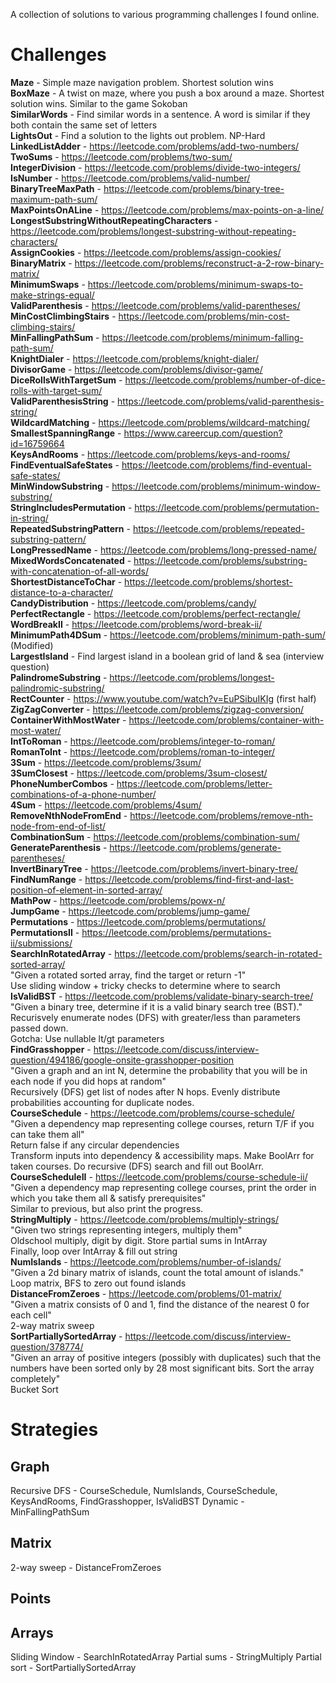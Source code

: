 A collection of solutions to various programming challenges I found online.

# Challenges
**Maze** - Simple maze navigation problem. Shortest solution wins  
**BoxMaze** - A twist on maze, where you push a box around a maze. Shortest solution wins. Similar to the game Sokoban  
**SimilarWords** - Find similar words in a sentence. A word is similar if they both contain the same set of letters  
**LightsOut** - Find a solution to the lights out problem. NP-Hard  
**LinkedListAdder** - https://leetcode.com/problems/add-two-numbers/  
**TwoSums** - https://leetcode.com/problems/two-sum/  
**IntegerDivision** - https://leetcode.com/problems/divide-two-integers/  
**IsNumber** - https://leetcode.com/problems/valid-number/  
**BinaryTreeMaxPath** - https://leetcode.com/problems/binary-tree-maximum-path-sum/  
**MaxPointsOnALine** - https://leetcode.com/problems/max-points-on-a-line/  
**LongestSubstringWithoutRepeatingCharacters** - https://leetcode.com/problems/longest-substring-without-repeating-characters/  
**AssignCookies** - https://leetcode.com/problems/assign-cookies/  
**BinaryMatrix** - https://leetcode.com/problems/reconstruct-a-2-row-binary-matrix/  
**MinimumSwaps** - https://leetcode.com/problems/minimum-swaps-to-make-strings-equal/  
**ValidParenthesis** - https://leetcode.com/problems/valid-parentheses/  
**MinCostClimbingStairs** - https://leetcode.com/problems/min-cost-climbing-stairs/  
**MinFallingPathSum** - https://leetcode.com/problems/minimum-falling-path-sum/  
**KnightDialer** - https://leetcode.com/problems/knight-dialer/  
**DivisorGame** - https://leetcode.com/problems/divisor-game/  
**DiceRollsWithTargetSum** - https://leetcode.com/problems/number-of-dice-rolls-with-target-sum/  
**ValidParenthesisString** - https://leetcode.com/problems/valid-parenthesis-string/  
**WildcardMatching** - https://leetcode.com/problems/wildcard-matching/  
**SmallestSpanningRange** - https://www.careercup.com/question?id=16759664  
**KeysAndRooms** - https://leetcode.com/problems/keys-and-rooms/  
**FindEventualSafeStates** - https://leetcode.com/problems/find-eventual-safe-states/  
**MinWindowSubstring** - https://leetcode.com/problems/minimum-window-substring/  
**StringIncludesPermutation** - https://leetcode.com/problems/permutation-in-string/  
**RepeatedSubstringPattern** - https://leetcode.com/problems/repeated-substring-pattern/  
**LongPressedName** - https://leetcode.com/problems/long-pressed-name/  
**MixedWordsConcatenated** - https://leetcode.com/problems/substring-with-concatenation-of-all-words/  
**ShortestDistanceToChar** - https://leetcode.com/problems/shortest-distance-to-a-character/  
**CandyDistribution** - https://leetcode.com/problems/candy/  
**PerfectRectangle** - https://leetcode.com/problems/perfect-rectangle/  
**WordBreakII** - https://leetcode.com/problems/word-break-ii/  
**MinimumPath4DSum** - https://leetcode.com/problems/minimum-path-sum/ (Modified)  
**LargestIsland** - Find largest island in a boolean grid of land & sea (interview question)  
**PalindromeSubstring** - https://leetcode.com/problems/longest-palindromic-substring/  
**RectCounter** - https://www.youtube.com/watch?v=EuPSibuIKIg  (first half)  
**ZigZagConverter** - https://leetcode.com/problems/zigzag-conversion/  
**ContainerWithMostWater** - https://leetcode.com/problems/container-with-most-water/  
**IntToRoman** - https://leetcode.com/problems/integer-to-roman/  
**RomanToInt** - https://leetcode.com/problems/roman-to-integer/  
**3Sum** - https://leetcode.com/problems/3sum/  
**3SumClosest** - https://leetcode.com/problems/3sum-closest/  
**PhoneNumberCombos** - https://leetcode.com/problems/letter-combinations-of-a-phone-number/  
**4Sum** - https://leetcode.com/problems/4sum/  
**RemoveNthNodeFromEnd** - https://leetcode.com/problems/remove-nth-node-from-end-of-list/  
**CombinationSum** - https://leetcode.com/problems/combination-sum/  
**GenerateParenthesis** - https://leetcode.com/problems/generate-parentheses/  
**InvertBinaryTree** - https://leetcode.com/problems/invert-binary-tree/  
**FindNumRange** - https://leetcode.com/problems/find-first-and-last-position-of-element-in-sorted-array/  
**MathPow** - https://leetcode.com/problems/powx-n/  
**JumpGame** - https://leetcode.com/problems/jump-game/  
**Permutations** - https://leetcode.com/problems/permutations/  
**PermutationsII** - https://leetcode.com/problems/permutations-ii/submissions/  
**SearchInRotatedArray** - https://leetcode.com/problems/search-in-rotated-sorted-array/  
	"Given a rotated sorted array, find the target or return -1"  
	Use sliding window + tricky checks to determine where to search  
**IsValidBST** - https://leetcode.com/problems/validate-binary-search-tree/  
	"Given a binary tree, determine if it is a valid binary search tree (BST)."  
	Recurisvely enumerate nodes (DFS) with greater/less than parameters passed down.  
	Gotcha: Use nullable lt/gt parameters  
**FindGrasshopper** - https://leetcode.com/discuss/interview-question/494186/google-onsite-grasshopper-position  
	"Given a graph and an int N, determine the probability that you will be in each node if you did hops at random"  
	Recursively (DFS) get list of nodes after N hops. Evenly distribute probabilities accounting for duplicate nodes.   
**CourseSchedule** - https://leetcode.com/problems/course-schedule/  
	"Given a dependency map representing college courses, return T/F if you can take them all"  
	Return false if any circular dependencies  
	Transform inputs into dependency & accessibility maps. Make BoolArr for taken courses. Do recursive (DFS) search and fill out BoolArr.   
**CourseScheduleII** - https://leetcode.com/problems/course-schedule-ii/  
	"Given a dependency map representing college courses, print the order in which you take them all & satisfy prerequisites"  
	Similar to previous, but also print the progress.  
**StringMultiply** - https://leetcode.com/problems/multiply-strings/  
	"Given two strings representing integers, multiply them"  
	Oldschool multiply, digit by digit. Store partial sums in IntArray  
	Finally, loop over IntArray & fill out string  
**NumIslands** - https://leetcode.com/problems/number-of-islands/  
	"Given a 2d binary matrix of islands, count the total amount of islands."  
	Loop matrix, BFS to zero out found islands  
**DistanceFromZeroes** - https://leetcode.com/problems/01-matrix/  
	"Given a matrix consists of 0 and 1, find the distance of the nearest 0 for each cell"  
	2-way matrix sweep  
**SortPartiallySortedArray** - https://leetcode.com/discuss/interview-question/378774/  
	"Given an array of positive integers (possibly with duplicates) such that the numbers have been sorted only by 28 most significant bits. Sort the array completely"  
	Bucket Sort  

# Strategies

## Graph
Recursive DFS - CourseSchedule, NumIslands, CourseSchedule, KeysAndRooms, FindGrasshopper, IsValidBST
Dynamic - MinFallingPathSum

## Matrix
2-way sweep - DistanceFromZeroes

## Points

## Arrays
Sliding Window - SearchInRotatedArray
Partial sums - StringMultiply
Partial sort - SortPartiallySortedArray
